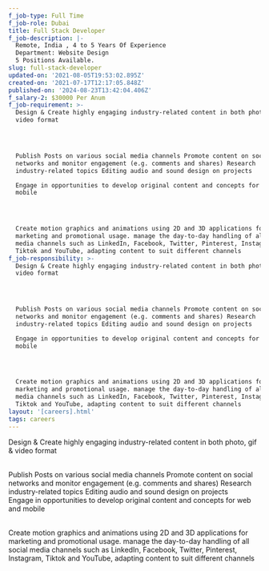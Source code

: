 ```yaml
---
f_job-type: Full Time
f_job-role: Dubai
title: Full Stack Developer
f_job-description: |-
  Remote, India , 4 to 5 Years Of Experience
  Department: Website Design
  5 Positions Available.
slug: full-stack-developer
updated-on: '2021-08-05T19:53:02.895Z'
created-on: '2021-07-17T12:17:05.848Z'
published-on: '2024-08-23T13:42:04.406Z'
f_salary-2: $30000 Per Anum
f_job-requirement: >-
  Design & Create highly engaging industry-related content in both photo, gif &
  video format  

  ‍


  Publish Posts on various social media channels Promote content on social
  networks and monitor engagement (e.g. comments and shares) Research
  industry-related topics Editing audio and sound design on projects  

  Engage in opportunities to develop original content and concepts for web and
  mobile  

  ‍


  Create motion graphics and animations using 2D and 3D applications for
  marketing and promotional usage. manage the day-to-day handling of all social
  media channels such as LinkedIn, Facebook, Twitter, Pinterest, Instagram,
  Tiktok and YouTube, adapting content to suit different channels
f_job-responsibility: >-
  Design & Create highly engaging industry-related content in both photo, gif &
  video format  

  ‍


  Publish Posts on various social media channels Promote content on social
  networks and monitor engagement (e.g. comments and shares) Research
  industry-related topics Editing audio and sound design on projects  

  Engage in opportunities to develop original content and concepts for web and
  mobile  

  ‍


  Create motion graphics and animations using 2D and 3D applications for
  marketing and promotional usage. manage the day-to-day handling of all social
  media channels such as LinkedIn, Facebook, Twitter, Pinterest, Instagram,
  Tiktok and YouTube, adapting content to suit different channels
layout: '[careers].html'
tags: careers
---
```


Design & Create highly engaging industry-related content in both photo, gif & video format  
‍

Publish Posts on various social media channels Promote content on social networks and monitor engagement (e.g. comments and shares) Research industry-related topics Editing audio and sound design on projects  
Engage in opportunities to develop original content and concepts for web and mobile  
‍

Create motion graphics and animations using 2D and 3D applications for marketing and promotional usage. manage the day-to-day handling of all social media channels such as LinkedIn, Facebook, Twitter, Pinterest, Instagram, Tiktok and YouTube, adapting content to suit different channels
